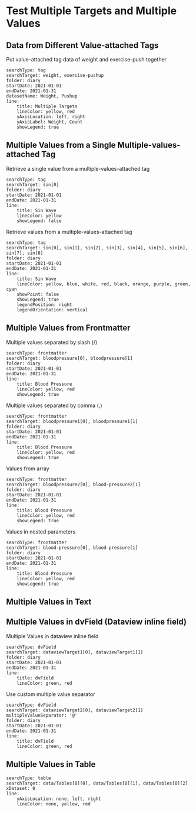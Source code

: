 # Test Multiple Targets and Multiple Values

## Data from Different Value-attached Tags
Put value-attached tag data of weight and exercise-push together
``` tracker
searchType: tag
searchTarget: weight, exercise-pushup
folder: diary
startDate: 2021-01-01
endDate: 2021-01-31
datasetName: Weight, Pushup
line:
    title: Multiple Targets
    lineColor: yellow, red
	yAxisLocation: left, right
	yAxisLabel: Weight, Count
	showLegend: true
```

## Multiple Values from a Single Multiple-values-attached Tag
Retrieve a single value from a multiple-values-attached tag
``` tracker
searchType: tag
searchTarget: sin[0]
folder: diary
startDate: 2021-01-01
endDate: 2021-01-31
line:
    title: Sin Wave
    lineColor: yellow
    showLegend: false
```

Retrieve values from a multiple-values-attached tag
``` tracker
searchType: tag
searchTarget: sin[0], sin[1], sin[2], sin[3], sin[4], sin[5], sin[6], sin[7], sin[8]
folder: diary
startDate: 2021-01-01
endDate: 2021-01-31
line:
    title: Sin Wave
    lineColor: yellow, blue, white, red, black, orange, purple, green, cyan
    showPoint: false
    showLegend: true
    legendPosition: right
    legendOrientation: vertical
```

## Multiple Values from Frontmatter
Multiple values separated by slash (/)
``` tracker
searchType: frontmatter
searchTarget: bloodpressure[0], bloodpressure[1]
folder: diary
startDate: 2021-01-01
endDate: 2021-01-31
line:
    title: Blood Pressure
    lineColor: yellow, red
    showLegend: true
```

Multiple values separated by comma (,)
``` tracker
searchType: frontmatter
searchTarget: bloodpressure1[0], bloodpressure1[1]
folder: diary
startDate: 2021-01-01
endDate: 2021-01-31
line:
    title: Blood Pressure
    lineColor: yellow, red
    showLegend: true
```

Values from array
``` tracker
searchType: frontmatter
searchTarget: bloodpressure2[0], blood-pressure2[1]
folder: diary
startDate: 2021-01-01
endDate: 2021-01-31
line:
    title: Blood Pressure
    lineColor: yellow, red
    showLegend: true
```

Values in nested parameters
``` tracker
searchType: frontmatter
searchTarget: blood-pressure[0], blood-pressure[1]
folder: diary
startDate: 2021-01-01
endDate: 2021-01-31
line:
    title: Blood Pressure
    lineColor: yellow, red
    showLegend: true
```

## Multiple Values in Text



## Multiple Values in dvField (Dataview inline field)
Multiple Values in dataview inline field
``` tracker
searchType: dvField
searchTarget: dataviewTarget1[0], dataviewTarget1[1]
folder: diary
startDate: 2021-01-01
endDate: 2021-01-31
line:
    title: dvField
	lineColor: green, red
```

Use custom multiple value separator
``` tracker
searchType: dvField
searchTarget: dataviewTarget2[0], dataviewTarget2[1]
multipleValueSeparator: '@'
folder: diary
startDate: 2021-01-01
endDate: 2021-01-31
line:
    title: dvField
	lineColor: green, red
```

## Multiple Values in Table

``` tracker
searchType: table
searchTarget: data/Tables[0][0], data/Tables[0][1], data/Tables[0][2]
xDataset: 0
line:
	yAxisLocation: none, left, right
	lineColor: none, yellow, red
```